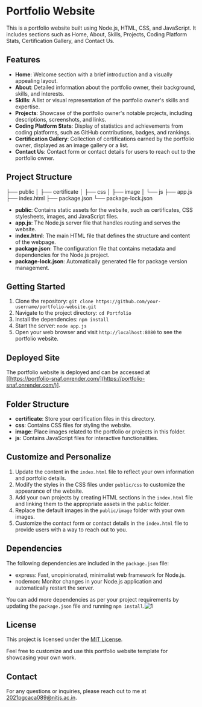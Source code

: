 # Portfolio Website

This is a portfolio website built using Node.js, HTML, CSS, and JavaScript. It includes sections such as Home, About, Skills, Projects, Coding Platform Stats, Certification Gallery, and Contact Us.

## Features

- **Home**: Welcome section with a brief introduction and a visually appealing layout.
- **About**: Detailed information about the portfolio owner, their background, skills, and interests.
- **Skills**: A list or visual representation of the portfolio owner's skills and expertise.
- **Projects**: Showcase of the portfolio owner's notable projects, including descriptions, screenshots, and links.
- **Coding Platform Stats**: Display of statistics and achievements from coding platforms, such as GitHub contributions, badges, and rankings.
- **Certification Gallery**: Collection of certifications earned by the portfolio owner, displayed as an image gallery or a list.
- **Contact Us**: Contact form or contact details for users to reach out to the portfolio owner.

## Project Structure

├── public
│ ├── certificate
│ ├── css
│ ├── image
│ └── js
├── app.js
├── index.html
├── package.json
└── package-lock.json


- **public**: Contains static assets for the website, such as certificates, CSS stylesheets, images, and JavaScript files.
- **app.js**: The Node.js server file that handles routing and serves the website.
- **index.html**: The main HTML file that defines the structure and content of the webpage.
- **package.json**: The configuration file that contains metadata and dependencies for the Node.js project.
- **package-lock.json**: Automatically generated file for package version management.

## Getting Started

1. Clone the repository: `git clone https://github.com/your-username/portfolio-website.git`
2. Navigate to the project directory: `cd Portfolio`
3. Install the dependencies: `npm install`
4. Start the server: `node app.js`
5. Open your web browser and visit `http://localhost:8080` to see the portfolio website.

## Deployed Site

The portfolio website is deployed and can be accessed at [[https://portfolio-snaf.onrender.com/](https://portfolio-snaf.onrender.com/)].

## Folder Structure

- **certificate**: Store your certification files in this directory.
- **css**: Contains CSS files for styling the website.
- **image**: Place images related to the portfolio or projects in this folder.
- **js**: Contains JavaScript files for interactive functionalities.

## Customize and Personalize

1. Update the content in the `index.html` file to reflect your own information and portfolio details.
2. Modify the styles in the CSS files under `public/css` to customize the appearance of the website.
3. Add your own projects by creating HTML sections in the `index.html` file and linking them to the appropriate assets in the `public` folder.
4. Replace the default images in the `public/image` folder with your own images.
5. Customize the contact form or contact details in the `index.html` file to provide users with a way to reach out to you.

## Dependencies

The following dependencies are included in the `package.json` file:

- express: Fast, unopinionated, minimalist web framework for Node.js.
- nodemon: Monitor changes in your Node.js application and automatically restart the server.

You can add more dependencies as per your project requirements by updating the `package.json` file and running `npm install`.![1](https://github.com/Anuk-1511/Portfolio/assets/61133543/a0663ad8-c9fb-438c-8062-50ddbfe173a0)


## License

This project is licensed under the [MIT License](LICENSE).

Feel free to customize and use this portfolio website template for showcasing your own work.

## Contact

For any questions or inquiries, please reach out to me at [2021pgcaca089@nitjs.ac.in](mailto:y2021pgcaca089@nitjs.ac.in).
